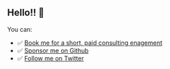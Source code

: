 ## Hello!! 👋

You can:

- ✅ [Book me for a short, paid consulting enagement](https://superpeer.com/flybayer)
- ✅ [Sponsor me on Github](https://github.com/sponsors/flybayer)
- ✅ [Follow me on Twitter](twitter.com/flybayer)
